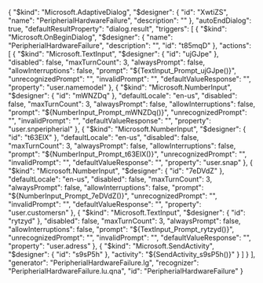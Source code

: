 {
  "$kind": "Microsoft.AdaptiveDialog",
  "$designer": {
    "id": "XwtiZS",
    "name": "PeripherialHardwareFailure",
    "description": ""
  },
  "autoEndDialog": true,
  "defaultResultProperty": "dialog.result",
  "triggers": [
    {
      "$kind": "Microsoft.OnBeginDialog",
      "$designer": {
        "name": "PeripherialHardwareFailure",
        "description": "",
        "id": "t85mqD"
      },
      "actions": [
        {
          "$kind": "Microsoft.TextInput",
          "$designer": {
            "id": "ujGJpe"
          },
          "disabled": false,
          "maxTurnCount": 3,
          "alwaysPrompt": false,
          "allowInterruptions": false,
          "prompt": "${TextInput_Prompt_ujGJpe()}",
          "unrecognizedPrompt": "",
          "invalidPrompt": "",
          "defaultValueResponse": "",
          "property": "user.namemodel"
        },
        {
          "$kind": "Microsoft.NumberInput",
          "$designer": {
            "id": "mWNZDq"
          },
          "defaultLocale": "en-us",
          "disabled": false,
          "maxTurnCount": 3,
          "alwaysPrompt": false,
          "allowInterruptions": false,
          "prompt": "${NumberInput_Prompt_mWNZDq()}",
          "unrecognizedPrompt": "",
          "invalidPrompt": "",
          "defaultValueResponse": "",
          "property": "user.snperipherial"
        },
        {
          "$kind": "Microsoft.NumberInput",
          "$designer": {
            "id": "t63ElX"
          },
          "defaultLocale": "en-us",
          "disabled": false,
          "maxTurnCount": 3,
          "alwaysPrompt": false,
          "allowInterruptions": false,
          "prompt": "${NumberInput_Prompt_t63ElX()}",
          "unrecognizedPrompt": "",
          "invalidPrompt": "",
          "defaultValueResponse": "",
          "property": "user.snap"
        },
        {
          "$kind": "Microsoft.NumberInput",
          "$designer": {
            "id": "7eDVdZ"
          },
          "defaultLocale": "en-us",
          "disabled": false,
          "maxTurnCount": 3,
          "alwaysPrompt": false,
          "allowInterruptions": false,
          "prompt": "${NumberInput_Prompt_7eDVdZ()}",
          "unrecognizedPrompt": "",
          "invalidPrompt": "",
          "defaultValueResponse": "",
          "property": "user.customersn"
        },
        {
          "$kind": "Microsoft.TextInput",
          "$designer": {
            "id": "rytzyd"
          },
          "disabled": false,
          "maxTurnCount": 3,
          "alwaysPrompt": false,
          "allowInterruptions": false,
          "prompt": "${TextInput_Prompt_rytzyd()}",
          "unrecognizedPrompt": "",
          "invalidPrompt": "",
          "defaultValueResponse": "",
          "property": "user.adress"
        },
        {
          "$kind": "Microsoft.SendActivity",
          "$designer": {
            "id": "s9sP5h"
          },
          "activity": "${SendActivity_s9sP5h()}"
        }
      ]
    }
  ],
  "generator": "PeripherialHardwareFailure.lg",
  "recognizer": "PeripherialHardwareFailure.lu.qna",
  "id": "PeripherialHardwareFailure"
}
